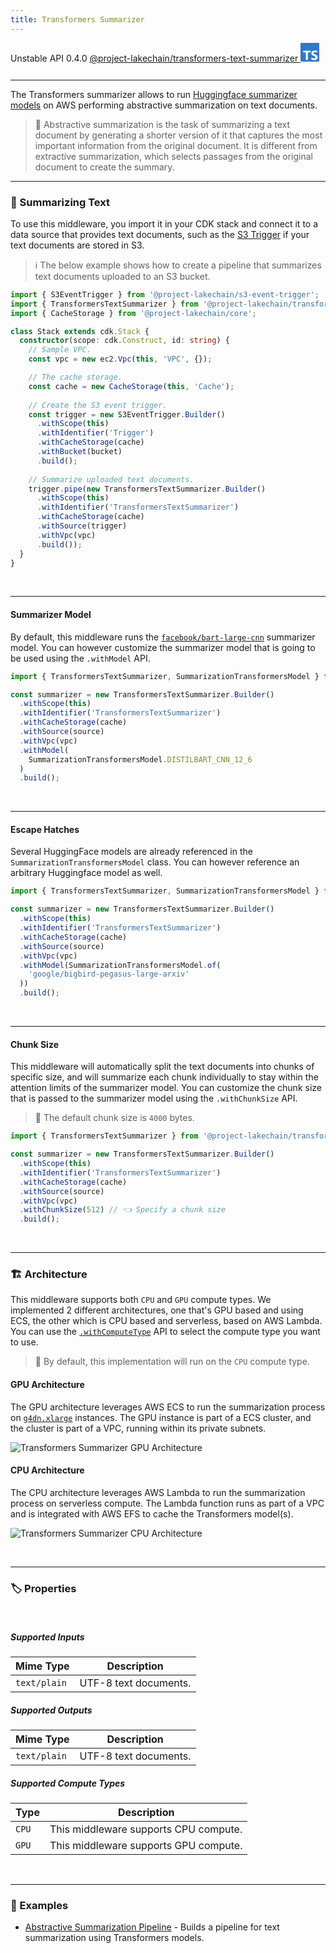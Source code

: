 ```yaml
---
title: Transformers Summarizer
---
```


<span title="Label: Pro" data-view-component="true" class="Label Label--api text-uppercase">
  Unstable API
</span>
<span title="Label: Pro" data-view-component="true" class="Label Label--version text-uppercase">
  0.4.0
</span>
<span title="Label: Pro" data-view-component="true" class="Label Label--package">
  <a target="_blank" href="https://www.npmjs.com/package/@project-lakechain/transformers-text-summarizer">
    @project-lakechain/transformers-text-summarizer
  </a>
</span>
<span class="language-icon">
  <svg role="img" viewBox="0 0 24 24" width="30" xmlns="http://www.w3.org/2000/svg" style="fill: #3178C6;"><title>TypeScript</title><path d="M1.125 0C.502 0 0 .502 0 1.125v21.75C0 23.498.502 24 1.125 24h21.75c.623 0 1.125-.502 1.125-1.125V1.125C24 .502 23.498 0 22.875 0zm17.363 9.75c.612 0 1.154.037 1.627.111a6.38 6.38 0 0 1 1.306.34v2.458a3.95 3.95 0 0 0-.643-.361 5.093 5.093 0 0 0-.717-.26 5.453 5.453 0 0 0-1.426-.2c-.3 0-.573.028-.819.086a2.1 2.1 0 0 0-.623.242c-.17.104-.3.229-.393.374a.888.888 0 0 0-.14.49c0 .196.053.373.156.529.104.156.252.304.443.444s.423.276.696.41c.273.135.582.274.926.416.47.197.892.407 1.266.628.374.222.695.473.963.753.268.279.472.598.614.957.142.359.214.776.214 1.253 0 .657-.125 1.21-.373 1.656a3.033 3.033 0 0 1-1.012 1.085 4.38 4.38 0 0 1-1.487.596c-.566.12-1.163.18-1.79.18a9.916 9.916 0 0 1-1.84-.164 5.544 5.544 0 0 1-1.512-.493v-2.63a5.033 5.033 0 0 0 3.237 1.2c.333 0 .624-.03.872-.09.249-.06.456-.144.623-.25.166-.108.29-.234.373-.38a1.023 1.023 0 0 0-.074-1.089 2.12 2.12 0 0 0-.537-.5 5.597 5.597 0 0 0-.807-.444 27.72 27.72 0 0 0-1.007-.436c-.918-.383-1.602-.852-2.053-1.405-.45-.553-.676-1.222-.676-2.005 0-.614.123-1.141.369-1.582.246-.441.58-.804 1.004-1.089a4.494 4.494 0 0 1 1.47-.629 7.536 7.536 0 0 1 1.77-.201zm-15.113.188h9.563v2.166H9.506v9.646H6.789v-9.646H3.375z"/></svg>
</span>
<div style="margin-top: 26px"></div>

---

The Transformers summarizer allows to run [Huggingface summarizer models](https://huggingface.co/models?pipeline_tag=summarization) on AWS performing abstractive summarization on text documents.

> 💁 Abstractive summarization is the task of summarizing a text document by generating a shorter version of it that captures the most important information from the original document. It is different from extractive summarization, which selects passages from the original document to create the summary.

---

### 📝 Summarizing Text

To use this middleware, you import it in your CDK stack and connect it to a data source that provides text documents, such as the [S3 Trigger](/project-lakechain/triggers/s3-event-trigger) if your text documents are stored in S3.

> ℹ️ The below example shows how to create a pipeline that summarizes text documents uploaded to an S3 bucket.

```typescript
import { S3EventTrigger } from '@project-lakechain/s3-event-trigger';
import { TransformersTextSummarizer } from '@project-lakechain/transformers-text-summarizer';
import { CacheStorage } from '@project-lakechain/core';

class Stack extends cdk.Stack {
  constructor(scope: cdk.Construct, id: string) {
    // Sample VPC.
    const vpc = new ec2.Vpc(this, 'VPC', {});

    // The cache storage.
    const cache = new CacheStorage(this, 'Cache');
    
    // Create the S3 event trigger.
    const trigger = new S3EventTrigger.Builder()
      .withScope(this)
      .withIdentifier('Trigger')
      .withCacheStorage(cache)
      .withBucket(bucket)
      .build();
    
    // Summarize uploaded text documents.
    trigger.pipe(new TransformersTextSummarizer.Builder()
      .withScope(this)
      .withIdentifier('TransformersTextSummarizer')
      .withCacheStorage(cache)
      .withSource(trigger)
      .withVpc(vpc)
      .build());
  }
}
```

<br>

---

#### Summarizer Model

By default, this middleware runs the [`facebook/bart-large-cnn`](https://huggingface.co/facebook/bart-large-cnn) summarizer model. You can however customize the summarizer model that is going to be used using the `.withModel` API.

```typescript
import { TransformersTextSummarizer, SummarizationTransformersModel } from '@project-lakechain/transformers-text-summarizer';

const summarizer = new TransformersTextSummarizer.Builder()
  .withScope(this)
  .withIdentifier('TransformersTextSummarizer')
  .withCacheStorage(cache)
  .withSource(source)
  .withVpc(vpc)
  .withModel(
    SummarizationTransformersModel.DISTILBART_CNN_12_6
  )
  .build();
```

<br>

---

#### Escape Hatches

Several HuggingFace models are already referenced in the `SummarizationTransformersModel` class. You can however reference an arbitrary Huggingface model as well.

```typescript
import { TransformersTextSummarizer, SummarizationTransformersModel } from '@project-lakechain/transformers-text-summarizer';

const summarizer = new TransformersTextSummarizer.Builder()
  .withScope(this)
  .withIdentifier('TransformersTextSummarizer')
  .withCacheStorage(cache)
  .withSource(source)
  .withVpc(vpc)
  .withModel(SummarizationTransformersModel.of(
    'google/bigbird-pegasus-large-arxiv'
  ))
  .build();
```

<br>

---

#### Chunk Size

This middleware will automatically split the text documents into chunks of specific size, and will summarize each chunk individually to stay within the attention limits of the summarizer model. You can customize the chunk size that is passed to the summarizer model using the `.withChunkSize` API.

> 💁 The default chunk size is `4000` bytes.

```typescript
import { TransformersTextSummarizer } from '@project-lakechain/transformers-text-summarizer';

const summarizer = new TransformersTextSummarizer.Builder()
  .withScope(this)
  .withIdentifier('TransformersTextSummarizer')
  .withCacheStorage(cache)
  .withSource(source)
  .withVpc(vpc)
  .withChunkSize(512) // 👈 Specify a chunk size
  .build();
```

<br>

---

### 🏗️ Architecture

This middleware supports both `CPU` and `GPU` compute types. We implemented 2 different architectures, one that's GPU based and using ECS, the other which is CPU based and serverless, based on AWS Lambda. You can use the [`.withComputeType`](/project-lakechain/guides/api#compute-types) API to select the compute type you want to use.

> 💁 By default, this implementation will run on the `CPU` compute type.

#### GPU Architecture

The GPU architecture leverages AWS ECS to run the summarization process on [`g4dn.xlarge`](https://aws.amazon.com/ec2/instance-types/g4/) instances. The GPU instance is part of a ECS cluster, and the cluster is part of a VPC, running within its private subnets.

![Transformers Summarizer GPU Architecture](../../../assets/transformers-text-summarizer-gpu-architecture.png)

#### CPU Architecture

The CPU architecture leverages AWS Lambda to run the summarization process on serverless compute. The Lambda function runs as part of a VPC and is integrated with AWS EFS to cache the Transformers model(s).

![Transformers Summarizer CPU Architecture](../../../assets/transformers-text-summarizer-cpu-architecture.png)

<br>

---

### 🏷️ Properties

<br>

##### Supported Inputs

|  Mime Type  | Description |
| ----------- | ----------- |
| `text/plain` | UTF-8 text documents. |

##### Supported Outputs

|  Mime Type  | Description |
| ----------- | ----------- |
| `text/plain` | UTF-8 text documents. |

##### Supported Compute Types

| Type  | Description |
| ----- | ----------- |
| `CPU` | This middleware supports CPU compute. |
| `GPU` | This middleware supports GPU compute. |

<br>

---

### 📖 Examples

- [Abstractive Summarization Pipeline](https://github.com/awslabs/project-lakechain/tree/main/examples/simple-pipelines/summarization-pipelines/abstractive-summarization-pipeline/) - Builds a pipeline for text summarization using Transformers models.
